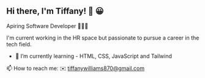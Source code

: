 ## Hi there, I'm Tiffany! 👋 😀

Apiring Software Developer 👩🏽‍💻

I'm current working in the HR space but passionate to pursue a career in the tech field.

- 🌱 I’m currently learning - HTML, CSS, JavaScript and Tailwind

📫 How to reach me: 
✉️ tiffanywilliams870@gmail.com

<!--
**TiffanyTWi/TiffanyTWi** is a ✨ _special_ ✨ repository because its `README.md` (this file) appears on your GitHub profile.

Here are some ideas to get you started:

- 🔭 I’m currently working on ...
- 🌱 I’m currently learning ...
- 👯 I’m looking to collaborate on ...
- 🤔 I’m looking for help with ...
- 💬 Ask me about ...
- 📫 How to reach me: ...
- 😄 Pronouns: ...
- ⚡ Fun fact: ...
-->

